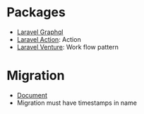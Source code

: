 # Packages

* [Laravel Graphql](https://github.com/rebing/graphql-laravel)
* [Laravel Action](https://laravelactions.com/): Action
* [Laravel Venture](https://laravel-venture.netlify.app/): Work flow pattern

# Migration

* [Document](https://laravelpackage.com/08-models-and-migrations.html#migrations)
* Migration must have timestamps in name
